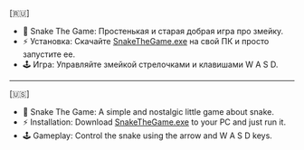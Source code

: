 [🇷🇺]
+ 🐍 Snake The Game: Простенькая и старая добрая игра про змейку.
+ ⚡ Установка: Скачайте [SnakeTheGame.exe](https://github.com/ToxaEagle123/SnakeGame/releases) на свой ПК и просто запустите ее.
+ 🕹️ Игра: Управляйте змейкой стрелочками и клавишами W A S D.

---

[🇺🇸]
+ 🐍 Snake The Game: A simple and nostalgic little game about snake.
+ ⚡ Installation: Download [SnakeTheGame.exe](https://github.com/ToxaEagle123/SnakeGame/releases) to your PC and just run it.
+ 🕹️ Gameplay: Control the snake using the arrow and W A S D keys.
